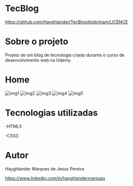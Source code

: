 # TecBlog

https://github.com/Hayghlander/TecBlog/blob/main/LICENCE

# Sobre o projeto

Projeto de um blog de tecnologia criado durante o curso de desenvolvimento web na Udemy.

# Home
     
![img1](https://user-images.githubusercontent.com/113555075/193117454-a4163903-ef3b-4143-a904-12f7c1ea42ce.png)
![img2](https://user-images.githubusercontent.com/113555075/193117477-b41c55ae-c8a9-48c8-b85e-7a18f60e2348.png)
![img3](https://user-images.githubusercontent.com/113555075/193117490-d8beea10-3622-4658-a226-121740ff6e6c.png)
![img4](https://user-images.githubusercontent.com/113555075/193117503-b107d68b-c7ec-4bc4-8f14-66b83f6c2bc7.png)
![img5](https://user-images.githubusercontent.com/113555075/193117521-2ca68280-450a-40f9-ad38-f80c641e62b3.png)

# Tecnologias utilizadas

-HTML5

-CSS3

# Autor

Hayghlander Marques de Jesus Pereira

https://www.linkedin.com/in/hayghlandermarques
